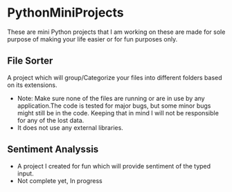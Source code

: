 # PythonMiniProjects
These are mini Python projects that I am working on these are made for sole purpose of making your life easier or for fun purposes only.
## File Sorter 
A project which will group/Categorize your files into different folders based on its extensions.

- Note: Make sure none of the files are running or are in use by any application.The code is tested for major bugs, but some minor bugs might still be in the code. Keeping that in mind I will not be responsible for any of the lost data.
- It does not use any external libraries.


## Sentiment Analyssis
- A project I created for fun which will provide sentiment of the typed input.
- Not complete yet, In progress

